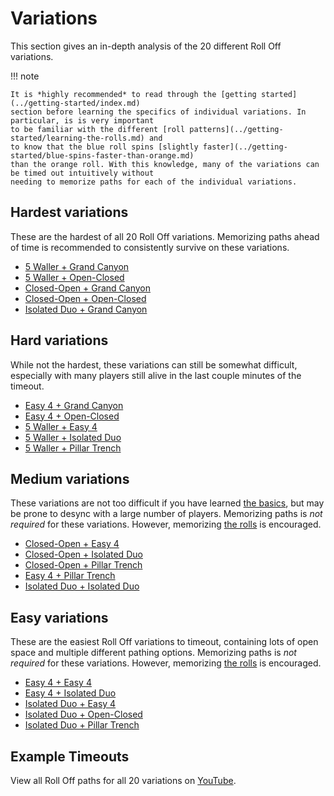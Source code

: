 # Variations

This section gives an in-depth analysis of the 20 different Roll Off variations.

!!! note

    It is *highly recommended* to read through the [getting started](../getting-started/index.md)
    section before learning the specifics of individual variations. In particular, is is very important
    to be familiar with the different [roll patterns](../getting-started/learning-the-rolls.md) and 
    to know that the blue roll spins [slightly faster](../getting-started/blue-spins-faster-than-orange.md)
    than the orange roll. With this knowledge, many of the variations can be timed out intuitively without
    needing to memorize paths for each of the individual variations.

## Hardest variations

These are the hardest of all 20 Roll Off variations. Memorizing paths ahead of time is recommended to consistently survive on these variations.

* [5 Waller + Grand Canyon](./5-waller-grand-canyon.md)
* [5 Waller + Open-Closed](./5-waller-open-closed.md)
* [Closed-Open + Grand Canyon](./closed-open-grand-canyon.md)
* [Closed-Open + Open-Closed](./closed-open-open-closed.md)
* [Isolated Duo + Grand Canyon](./isolated-duo-grand-canyon.md)

## Hard variations

While not the hardest, these variations can still be somewhat difficult, especially with many players still alive in the last couple minutes of the timeout.

* [Easy 4 + Grand Canyon](./easy-4-grand-canyon.md)
* [Easy 4 + Open-Closed](./easy-4-open-closed.md)
* [5 Waller + Easy 4](./5-waller-easy-4.md)
* [5 Waller + Isolated Duo](./5-waller-isolated-duo.md)
* [5 Waller + Pillar Trench](./5-waller-pillar-trench.md)

## Medium variations

These variations are not too difficult if you have learned [the basics](../getting-started/index.md), but may be prone to desync with a large number of players. Memorizing paths is *not required* for these variations. However, memorizing [the rolls](../rolls/index.md) is encouraged.

* [Closed-Open + Easy 4](./closed-open-easy-4.md)
* [Closed-Open + Isolated Duo](./closed-open-isolated-duo.md)
* [Closed-Open + Pillar Trench](./closed-open-pillar-trench.md)
* [Easy 4 + Pillar Trench](./easy-4-pillar-trench.md)
* [Isolated Duo + Isolated Duo](./isolated-duo-isolated-duo.md)

## Easy variations

These are the easiest Roll Off variations to timeout, containing lots of open space and multiple different pathing options. Memorizing paths is *not required* for these variations. However, memorizing [the rolls](../rolls/index.md) is encouraged.

* [Easy 4 + Easy 4](./easy-4-easy-4.md)
* [Easy 4 + Isolated Duo](./easy-4-isolated-duo.md)
* [Isolated Duo + Easy 4](./isolated-duo-easy-4.md)
* [Isolated Duo + Open-Closed](./isolated-duo-open-closed.md)
* [Isolated Duo + Pillar Trench](./isolated-duo-pillar-trench.md)

## Example Timeouts

View all Roll Off paths for all 20 variations on [YouTube](https://www.youtube.com/playlist?list=PLG_QNSp9ZgJLWYSNl4vY26VJCZeOQHO1F).
